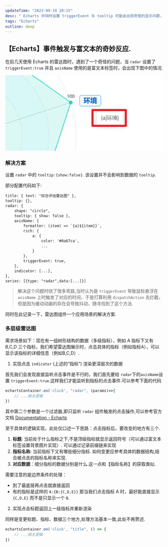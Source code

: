```yaml
---
updateTime: "2023-09-19 20:15"
desc: " Echarts 中同时设置 triggerEvent 与 tooltip 可能会出现奇怪的显示问题，文中给出了一个简单的解决方案并记录了 radar 雷达图组件多级数据的一个应用场景."
tags: "Echarts"
outline: deep
---
```


## 【Echarts】事件触发与富文本的奇妙反应.

在前几天使用 Echarts 的雷达图时，遇到了一个奇怪的问题，当 `radar` 设置了 `triggerEvent:true` 并且 `axisName` 使用的是富文本标签时，会出现下图中的情况.

![echartsTragger0](./img/echartsTragger0.jpg)

### 解决方案

设置 `radar` 中的 `tooltip:{show:false}`. 该设置并不会影响到数据的 `tooltip`.

部分配置代码如下:

```js{2,5,7,14}
title: { text: "综合评估雷达图" },
tooltip: {},
radar: {
    shape: "circle",
    tooltip: { show: false },
    axisName: {
        formatter: (item) => `{a|${item}}`,
        rich: {
            a: {
                color: '#0a67ca',
                ...
            }
        },
        triggerEvent: true,
    },
    indicator: [...],
},
series: [{type: "radar",data:[...]}]
```

> 解决这个问题时绕了很多弯路,当时认为是 `triggerEvent` 导致鼠标悬浮在 `axisName` 上时触发了对应的时间，于是打算利用 `dispatchAction` 去拦截，但是因为缓动动画的存在会导致抖动，随寻找到了这个方法.

同时在此记录一下，雷达图组件一个应用场景的解决方案.

### 多层级雷达图

需求场景如下：现在有一组树形结构的数据（多级指标），例如 A 指标下又有 B,C,D 三个指标，我们希望雷达图展示时，点击具体的指标（例如指标A），可以显示该指标的详细信息（例如B,C,D）.

1. 实现点击 `indicator` (上述的“指标”) 渲染更深层次的数据

首先我们会发现直接监听点击事件是不行的，我们首先要给 `radar`下的`axisName`设置 `triggerEvent:true`.这样我们才能监听到指标的点击事件.可以参考下面的代码

```js
echartsContainer.on('click', "radar", (params)=>{
    // ...相关逻辑
})
```

其中第二个参数是一个过滤器,即只监听 `radar` 组件触发的点击操作,可以参考官方文档 [Documentation - Echarts](https://echarts.apache.org/zh/api.html#echartsInstance.on)

至于具体的逻辑实现，此处仅口述一下思路：点击指标后，要改变的地方有三个.

   1. **标题**: 当前处于什么指标之下,不是顶级指标就显示返回符号（可以通过富文本标签设置背景图片实现）. 可以通过记录前缀链来实现
   2. **指标名称**: 当前指标下又有哪些细分指标. 如何变更应参考具体的数据结构,结合被点击的指标名称来实现.
   3. **对应数据**：细分指标的数据分别是什么.这一点和【指标名称】的获取类似.

需要注意的是边界条件的处理：

- 到了最底层再点击就直接返回
- 有的指标是这样的 `A:{B:{C,D,E}}` 那当我们点击指标 A 时，最好能直接显示 `{C,D,E}` 而不是只显示一个 `B`. 

2. 实现点击标题返回上一级指标并重新渲染

同样是变更标题、指标、数据三个地方,处理方法基本一致,此处不再赘述.

```js
echartsContainer.on('click', "title", () => {
    // ...相关逻辑
})
```